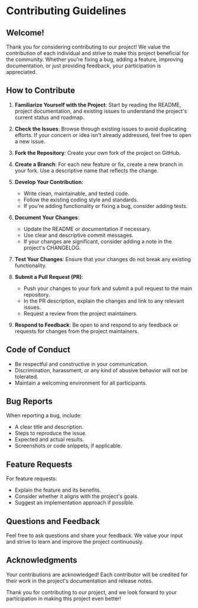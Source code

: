 # Contributing Guidelines

## Welcome!
Thank you for considering contributing to our project! We value the contribution of each individual and strive to make this project beneficial for the community. Whether you're fixing a bug, adding a feature, improving documentation, or just providing feedback, your participation is appreciated.

## How to Contribute
1. **Familiarize Yourself with the Project**: Start by reading the README, project documentation, and existing issues to understand the project's current status and roadmap.

2. **Check the Issues**: Browse through existing issues to avoid duplicating efforts. If your concern or idea isn't already addressed, feel free to open a new issue.

3. **Fork the Repository**: Create your own fork of the project on GitHub.

4. **Create a Branch**: For each new feature or fix, create a new branch in your fork. Use a descriptive name that reflects the change.

5. **Develop Your Contribution**:
    - Write clean, maintainable, and tested code.
    - Follow the existing coding style and standards.
    - If you're adding functionality or fixing a bug, consider adding tests.

6. **Document Your Changes**:
    - Update the README or documentation if necessary.
    - Use clear and descriptive commit messages.
    - If your changes are significant, consider adding a note in the project's CHANGELOG.

7. **Test Your Changes**: Ensure that your changes do not break any existing functionality.

8. **Submit a Pull Request (PR)**:
    - Push your changes to your fork and submit a pull request to the main repository.
    - In the PR description, explain the changes and link to any relevant issues.
    - Request a review from the project maintainers.

9. **Respond to Feedback**: Be open to and respond to any feedback or requests for changes from the project maintainers.

## Code of Conduct
- Be respectful and constructive in your communication.
- Discrimination, harassment, or any kind of abusive behavior will not be tolerated.
- Maintain a welcoming environment for all participants.

## Bug Reports
When reporting a bug, include:
- A clear title and description.
- Steps to reproduce the issue.
- Expected and actual results.
- Screenshots or code snippets, if applicable.

## Feature Requests
For feature requests:
- Explain the feature and its benefits.
- Consider whether it aligns with the project's goals.
- Suggest an implementation approach if possible.

## Questions and Feedback
Feel free to ask questions and share your feedback. We value your input and strive to learn and improve the project continuously.

## Acknowledgments
Your contributions are acknowledged! Each contributor will be credited for their work in the project's documentation and release notes.

Thank you for contributing to our project, and we look forward to your participation in making this project even better!
